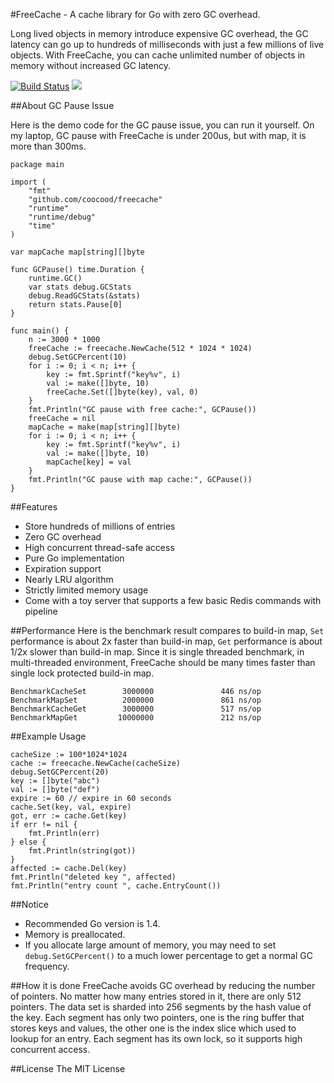 #FreeCache - A cache library for Go with zero GC overhead.

Long lived objects in memory introduce expensive GC overhead, the GC latency can go up to hundreds of milliseconds with just a few millions of live objects. 
With FreeCache, you can cache unlimited number of objects in memory without increased GC latency. 

[![Build Status](https://travis-ci.org/coocood/freecache.png?branch=master)](https://travis-ci.org/coocood/freecache)
[![](http://gocover.io/_badge/github.com/coocood/freecache)](http://gocover.io/github.com/coocood/freecache)

##About GC Pause Issue

Here is the demo code for the GC pause issue, you can run it yourself.
On my laptop, GC pause with FreeCache is under 200us, but with map, it is more than 300ms.

    package main
    
    import (
    	"fmt"
    	"github.com/coocood/freecache"
    	"runtime"
    	"runtime/debug"
    	"time"
    )
    
    var mapCache map[string][]byte
    
    func GCPause() time.Duration {
    	runtime.GC()
    	var stats debug.GCStats
    	debug.ReadGCStats(&stats)
    	return stats.Pause[0]
    }
    
    func main() {
    	n := 3000 * 1000
    	freeCache := freecache.NewCache(512 * 1024 * 1024)
    	debug.SetGCPercent(10)
    	for i := 0; i < n; i++ {
    		key := fmt.Sprintf("key%v", i)
    		val := make([]byte, 10)
    		freeCache.Set([]byte(key), val, 0)
    	}
    	fmt.Println("GC pause with free cache:", GCPause())
        freeCache = nil
    	mapCache = make(map[string][]byte)
    	for i := 0; i < n; i++ {
    		key := fmt.Sprintf("key%v", i)
    		val := make([]byte, 10)
    		mapCache[key] = val
    	}
    	fmt.Println("GC pause with map cache:", GCPause())
    }
    
##Features
* Store hundreds of millions of entries
* Zero GC overhead
* High concurrent thread-safe access
* Pure Go implementation
* Expiration support
* Nearly LRU algorithm
* Strictly limited memory usage
* Come with a toy server that supports a few basic Redis commands with pipeline

##Performance
Here is the benchmark result compares to build-in map, `Set` performance is about 2x faster than build-in map, `Get` performance is about 1/2x slower than build-in map. Since it is single threaded benchmark, in multi-threaded environment, 
FreeCache should be many times faster than single lock protected build-in map.

    BenchmarkCacheSet        3000000               446 ns/op
    BenchmarkMapSet          2000000               861 ns/op
    BenchmarkCacheGet        3000000               517 ns/op
    BenchmarkMapGet         10000000               212 ns/op

##Example Usage

    cacheSize := 100*1024*1024
    cache := freecache.NewCache(cacheSize)
    debug.SetGCPercent(20)
    key := []byte("abc")
    val := []byte("def")
    expire := 60 // expire in 60 seconds
    cache.Set(key, val, expire)
    got, err := cache.Get(key)
    if err != nil {
        fmt.Println(err)
    } else {
        fmt.Println(string(got))
    }
    affected := cache.Del(key)
    fmt.Println("deleted key ", affected)
    fmt.Println("entry count ", cache.EntryCount())
    
##Notice
* Recommended Go version is 1.4.
* Memory is preallocated. 
* If you allocate large amount of memory, you may need to set `debug.SetGCPercent()` 
to a much lower percentage to get a normal GC frequency.

##How it is done
FreeCache avoids GC overhead by reducing the number of pointers.
No matter how many entries stored in it, there are only 512 pointers.
The data set is sharded into 256 segments by the hash value of the key.
Each segment has only two pointers, one is the ring buffer that stores keys and values, 
the other one is the index slice which used to lookup for an entry.
Each segment has its own lock, so it supports high concurrent access.

##License
The MIT License

